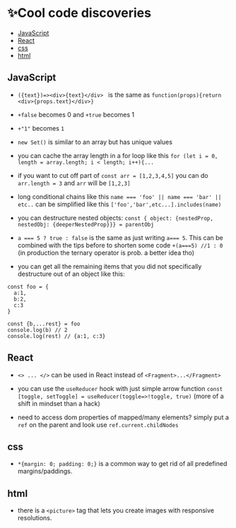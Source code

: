 #  ✨Cool code discoveries

 - [JavaScript](#JavaScript)
 - [React](#React)
 - [css](#css)
 - [html](#html)
 
 
 
## JavaScript

- `({text})=><div>{text}</div> ` is the same as `function(props){return <div>{props.text}</div>}`

 - `+false` becomes 0 and `+true` becomes 1
 
 - `+"1"` becomes `1`

 - `new Set()` is similar to an array but has unique values
 
 - you can cache the array length in a for loop like this `for (let i = 0, length = array.length; i < length; i++){...`
 
 - if you want to cut off part of  `const arr = [1,2,3,4,5]`  you can do `arr.length = 3` and `arr` will be `[1,2,3]` 
 
  - long conditional chains like this `name === 'foo' || name === 'bar' || etc..` can be simplified like this `['foo','bar',etc...].includes(name)`

 - you can destructure nested objects: `const { object: {nestedProp, nestedObj: {deeperNestedProp}}} = parentObj`

 - `a === 5 ? true : false` is the same as just writing `a=== 5`. This can be combined with the tips before to shorten some code `+(a===5) //1 : 0` (in production the ternary operator is prob. a better idea tho)
 
 - you can get all the remaining items that you did not specifically destructure out of an object like this: 
```
const foo = {
  a:1,
  b:2,
  c:3
}

const {b,...rest} = foo
console.log(b) // 2
console.log(rest) // {a:1, c:3}
```

## React

 - `<> ... </>` can be used in React instead of `<Fragment>...</Fragment>`

 - you can use the `useReducer` hook with just simple arrow function `const [toggle, setToggle] = useReducer(toggle=>!toggle, true)` (more of a shift in mindset than a hack)
 
 - need to access dom properties of mapped/many elements? simply put a `ref` on the parent and look use `ref.current.childNodes`
 
 ## css

 - `*{margin: 0; padding: 0;}` is a common way to get rid of all predefined margins/paddings. 
 
 ## html
 
  - there is a `<picture>` tag that lets you create images with responsive resolutions.
